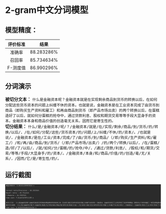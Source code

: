 # 2-gram中文分词模型
## 模型精度：
|评价标准|结果|
|:---:|:---:|
|准确率|88.283286%|
|召回率|85.734634%|
|F-测度值|86.990296%|
## 分词演示
**被切分文本：**
`什么是金融资本呢？金融资本就是在实现剩余商品到货币的转换以后，在如何分配这些货币资本的问题上纠缠不休的资本。也就是说，金融资本是在工业资本完成了由货币到商品（即购买生产资料和雇工）和再由商品到货币（即产品市场出卖）的两个转换以后，在蛋糕造好了以后，就如何分蛋糕的抢夺中，通过贷款利息、股权和期货交易等等手段大显身手的资本。金融资本本身和商品价值的创造毫无关系，因而它是寄生性的。`
<br>
**切分结果：**
`什么/是/金融资本/呢/？/金融资本/就是/在/实现/剩余/商品/到/货币/的/转换/以后/，/在/如何/分配/这些/货币资本/的/问题/上/纠缠/不休/的/资本/。/也就是说/，/金融资本/是在/工业/资本/完成/了/由/货币/到/商品/（/即/购买/生产资料/和/雇工/）/和/再/由/商品/到/货币/（/即/产品市场/出卖/）/的/两个/转换/以后/，/在/蛋糕/造/好/了/以后/，/就/如何/分/蛋糕/的/抢夺/中/，/通过/贷款/利息/、/股权/和/期货/交易/等等/手段/大显身手/的/资本/。/金融资本/本身/和/商品/价值/的/创造/毫/无/关系/，/因而/它/是/寄生性/的/。`
## 运行截图
![](https://raw.githubusercontent.com/VilTea/2-gram/master/Image/Image20200521202528.png)
